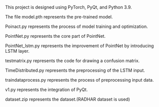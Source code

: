 This project is designed using PyTorch, PyQt, and Python 3.9.

The file model.pth represents the pre-trained model.

Poinact.py represents the process of model training and optimization.

PointNet.py represents the core part of PointNet.

PointNet_lstm.py represents the improvement of PointNet by introducing LSTM layer.

testmatrix.py represents the code for drawing a confusion matrix.

TimeDistributed.py represents the preprocessing of the LSTM input.

traindataprocess.py represents the process of preprocessing input data.

v1.py represents the integration of PyQt.

dataset.zip represents the dataset.(RADHAR dataset is used)
